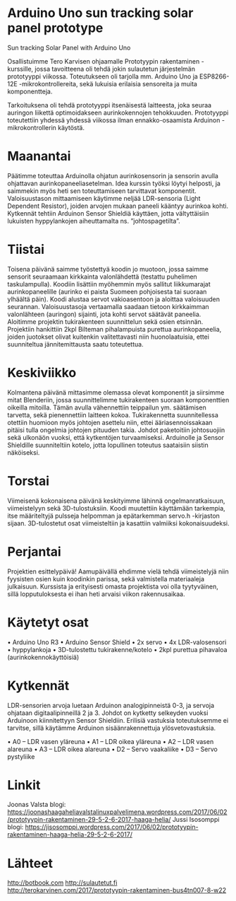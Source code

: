 # Arduino Uno sun tracking solar panel prototype
Sun tracking Solar Panel with Arduino Uno

Osallistuimme Tero Karvisen ohjaamalle Prototyypin rakentaminen -kurssille, jossa tavoitteena oli tehdä jokin sulautetun järjestelmän prototyyppi viikossa. Toteutukseen oli tarjolla mm. Arduino Uno ja ESP8266-12E -mikrokontrollereita, sekä lukuisia erilaisia sensoreita ja muita komponentteja. 

Tarkoituksena oli tehdä prototyyppi itsenäisestä laitteesta, joka seuraa auringon liikettä optimoidakseen aurinkokennojen tehokkuuden. Prototyyppi toteutettiin yhdessä yhdessä viikossa ilman ennakko-osaamista Arduinon -mikrokontrollerin käytöstä.

# Maanantai
Päätimme toteuttaa Arduinolla ohjatun aurinkosensorin ja sensorin avulla ohjattavan aurinkopaneeliasetelman. Idea kurssin työksi löytyi helposti, ja saimmekin myös heti sen toteuttamiseen tarvittavat komponentit. Valoisuustason mittaamiseen käytimme neljää LDR-sensoria (Light Dependent Resistor), joiden arvojen mukaan paneeli kääntyy aurinkoa kohti. Kytkennät tehtiin Arduinon Sensor Shieldiä käyttäen, jotta vältyttäisiin lukuisten hyppylankojen aiheuttamalta ns. ”johtospagetilta”.
# Tiistai

Toisena päivänä saimme työstettyä koodin jo muotoon, jossa saimme sensorit seuraamaan kirkkainta valonlähdettä (testattu puhelimen taskulampulla). Koodiin lisättiin myöhemmin myös sallitut liikkumarajat aurinkopaneelille (aurinko ei paista Suomeen pohjoisesta tai suoraan ylhäältä päin). Koodi alustaa servot vakioasentoon ja aloittaa valoisuuden seurannan. Valoisuustasoja vertaamalla saadaan tietoon kirkkaimman valonlähteen (auringon) sijainti, jota kohti servot säätävät paneelia. Aloitimme projektin tukirakenteen suunnittelun sekä osien etsinnän. Projektiin hankittiin 2kpl Bilteman pihalampuista purettua aurinkopaneelia, joiden juotokset olivat kuitenkin valitettavasti niin huonolaatuisia, ettei suunniteltua jännitemittausta saatu toteutettua. 
# Keskiviikko

Kolmantena päivänä mittasimme olemassa olevat komponentit ja siirsimme mitat Blenderiin, jossa suunnittelimme tukirakenteen suoraan komponenttien oikeilla mitoilla. Tämän avulla vähennettiin teippailun ym. säätämisen tarvetta, sekä pienennettiin laitteen kokoa. Tukirakennetta suunnitellessa otettiin huomioon myös johtojen asettelu niin, ettei ääriasennoissakaan pitäisi tulla ongelmia johtojen pituuden takia. Johdot paketoitiin johtosuojiin sekä ulkonäön vuoksi, että kytkentöjen turvaamiseksi. Arduinolle ja Sensor Shieldille suunniteltiin kotelo, jotta lopullinen toteutus saataisiin siistin näköiseksi.
# Torstai

Viimeisenä kokonaisena päivänä keskityimme lähinnä ongelmanratkaisuun, viimeistelyyn sekä 3D-tulostuksiin. Koodi muutettiin käyttämään tarkempia, itse määriteltyjä pulsseja helpomman ja epätarkemman servo.h -kirjaston sijaan. 3D-tulostetut osat viimeisteltiin ja kasattiin valmiiksi kokonaisuudeksi. 
# Perjantai

Projektien esittelypäivä! Aamupäivällä ehdimme vielä tehdä viimeistelyjä niin fyysisten osien kuin koodinkin parissa, sekä valmistella materiaaleja julkaisuun. Kurssista ja erityisesti omasta projektista voi olla tyytyväinen, sillä lopputuloksesta ei ihan heti arvaisi viikon rakennusaikaa.
# Käytetyt osat

•	Arduino Uno R3
•	Arduino Sensor Shield
•	2x servo
•	4x LDR-valosensori
•	hyppylankoja
•	3D-tulostettu tukirakenne/kotelo
•	2kpl purettua pihavaloa (aurinkokennokäyttöisiä)

# Kytkennät

LDR-sensorien arvoja luetaan Arduinon analogipinneistä 0-3, ja servoja ohjataan digitaalipinneillä 2 ja 3. Johdot on kytketty selkeyden vuoksi Arduinoon kiinnitettyyn Sensor Shieldiin. Erilisiä vastuksia toteutuksemme ei tarvitse, sillä käytämme Arduinon sisäänrakennettuja ylösvetovastuksia.

•	A0 – LDR vasen yläreuna
•	A1 – LDR oikea yläreuna
•	A2 – LDR vasen alareuna
•	A3 – LDR oikea alareuna
•	D2 – Servo vaakaliike
•	D3 – Servo pystyliike

# Linkit
Joonas Valsta blogi: https://joonashaagaheliavalstalinuxpalvelimena.wordpress.com/2017/06/02/prototyypin-rakentaminen-29-5-2-6-2017-haaga-helia/
Jussi Isosomppi blogi: https://jisosomppi.wordpress.com/2017/06/02/prototyypin-rakentaminen-haaga-helia-29-5-2-6-2017/

# Lähteet
http://botbook.com
http://sulautetut.fi
http://terokarvinen.com/2017/prototyypin-rakentaminen-bus4tn007-8-w22
